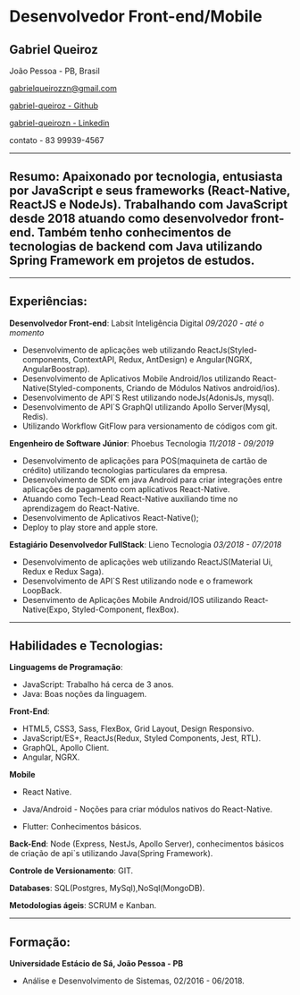 # Desenvolvedor Front-end/Mobile

## Gabriel Queiroz

João Pessoa - PB, Brasil

[ gabrielqueirozzn@gmail.com](mailto:gabrielqueirozzn@gmail.com)

[ gabriel-queiroz - Github](https://github.com/gabriel-queiroz)

[gabriel-queirozn - Linkedin](https://www.linkedin.com/in/gabriel-queirozn/)

contato - 83 99939-4567

---

## **Resumo**: Apaixonado por tecnologia, entusiasta por JavaScript e seus frameworks (React-Native, ReactJS e NodeJs). Trabalhando com JavaScript desde 2018 atuando como desenvolvedor front-end. Também tenho conhecimentos de tecnologias de backend com Java utilizando Spring Framework em projetos de estudos.

---

## Experiências:

**Desenvolvedor Front-end**: Labsit Inteligência Digital _09/2020 - até o momento_

- Desenvolvimento de aplicações web utilizando ReactJs(Styled-components, ContextAPI, Redux, AntDesign) e Angular(NGRX, AngularBoostrap).
- Desenvolvimento de Aplicativos Mobile Android/Ios utilizando React-Native(Styled-components, Criando de Módulos Nativos android/ios).
- Desenvolvimento de API`S Rest utilizando nodeJs(AdonisJs, mysql).
- Desenvolvimento de API`S GraphQl utilizando Apollo Server(Mysql, Redis).
- Utilizando Workflow GitFlow para versionamento de códigos com git.

**Engenheiro de Software Júnior**: Phoebus Tecnologia _11/2018 - 09/2019_

- Desenvolvimento de aplicações para POS(maquineta de cartão de crédito) utilizando tecnologias particulares da empresa.
- Desenvolvimento de SDK em java Android para criar integrações entre aplicações de pagamento com aplicativos React-Native.
- Atuando como Tech-Lead React-Native auxiliando time no aprendizagem do React-Native.
- Desenvolvimento de Aplicativos React-Native();
- Deploy to play store and apple store.

**Estagiário Desenvolvedor FullStack**: Lieno Tecnologia _03/2018 - 07/2018_

- Desenvolvimento de aplicações web utilizando ReactJS(Material Ui, Redux e Redux Saga).
- Desenvolvimento de API`S Rest utilizando node e o framework LoopBack.
- Desenvimento de Aplicações Mobile Android/IOS utilizando React-Native(Expo, Styled-Component, flexBox).

---

## Habilidades e Tecnologias:

**Linguagems de Programação**:

- JavaScript: Trabalho há cerca de 3 anos.
- Java: Boas noções da linguagem.

**Front-End**:

- HTML5, CSS3, Sass, FlexBox, Grid Layout, Design Responsivo.
- JavaScript/ES+, ReactJs(Redux, Styled Components, Jest, RTL).
- GraphQL, Apollo Client.
- Angular, NGRX.

**Mobile**

- React Native.

- Java/Android - Noções para criar módulos nativos do React-Native.

- Flutter: Conhecimentos básicos.

**Back-End**: Node (Express, NestJs, Apollo Server), conhecimentos básicos de criação de api`s utilizando Java(Spring Framework).

**Controle de Versionamento**: GIT.

**Databases**: SQL(Postgres, MySql),NoSql(MongoDB).

**Metodologias ágeis**: SCRUM e Kanban.

---

## Formação:

**Universidade Estácio de Sá, João Pessoa - PB**

- Análise e Desenvolvimento de Sistemas, 02/2016 - 06/2018.
